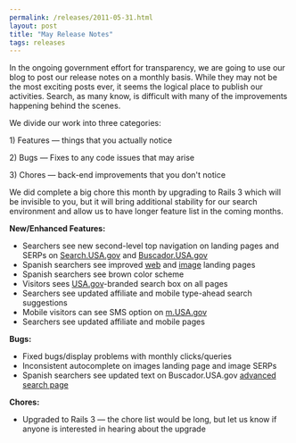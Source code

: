 ```yaml
---
permalink: /releases/2011-05-31.html
layout: post
title: "May Release Notes"
tags: releases
---
```

<p>In the ongoing government effort for transparency, we are going to use our blog to post our release notes on a monthly basis. While they may not be the most exciting posts ever, it seems the logical place to publish our activities. Search, as many know, is difficult with many of the improvements happening behind the scenes.</p>
<p>We divide our work into three categories:</p>
<p>1) Features &#8212; things that you actually notice</p>
<p>2) Bugs &#8212; Fixes to any code issues that may arise </p>
<p>3) Chores &#8212; back-end improvements that you don't notice </p>
<p>We did complete a big chore this month by upgrading to Rails 3 which will be invisible to you, but it will bring additional stability for our search environment and allow us to have longer feature list in the coming months.</p>
<p><strong>New/Enhanced Features:</strong></p>
<ul><li>Searchers see new second-level top navigation on landing pages and SERPs on <a href="http://Search.USA.gov">Search.USA.gov</a> and <a href="http://search.usa.gov/?locale=es">Buscador.USA.gov</a></li>
<li>Spanish searchers see improved <a href="http://search.usa.gov/?locale=es">web</a> and <a href="http://search.usa.gov/images?locale=es&amp;m=false">image</a> landing pages</li>
<li>Spanish searchers see brown color scheme</li>
<li>Visitors sees <a href="http://www.usa.gov">USA.gov</a>-branded search box on all pages</li>
<li>Searchers see updated affiliate and mobile type-ahead search suggestions</li>
<li>Mobile visitors can see SMS option on <a href="http://search.usa.gov/?locale=en&amp;m=true">m.USA.gov</a></li>
<li><span>Searchers see updated affiliate and mobile pages</span><span> </span></li>
</ul><p><strong>Bugs:</strong></p>
<ul><li>Fixed bugs/display problems with monthly clicks/queries</li>
<li>Inconsistent autocomplete on images landing page and image SERPs</li>
<li>Spanish searchers see updated text on Buscador.USA.gov <a href="http://search.usa.gov/search/advanced?locale=es&amp;m=false">advanced search page</a></li>
</ul><p><strong>Chores:</strong></p>
<ul><li>Upgraded to Rails 3 &#8212; the chore list would be long, but let us know if anyone is interested in hearing about the upgrade</li>
</ul>